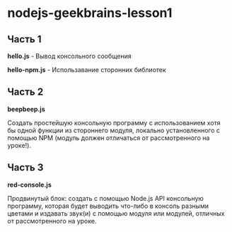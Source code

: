 # nodejs-geekbrains-lesson1

<h2>Часть 1</h2>
<p><b>hello.js</b> - Вывод консольного сообщения</p>
<p><b>hello-npm.js</b> - Использавание сторонних библиотек</p>

<h2>Часть 2</h2>
<b>beepbeep.js</b>
<p>Создать простейшую консольную программу с использованием хотя
бы одной функции из стороннего модуля, локально установленного
с помощью NPM (модуль должен отличаться от рассмотренного на
уроке!).</p>
<h2>Часть 3</h2>
<b>red-console.js</b>
<p>Продвинутый блок: создать с помощью Node.js API консольную
программу, которая будет выводить что-либо в консоль разными
цветами и издавать звук(и) с помощью модуля или модулей,
отличных от рассмотренного на уроке.</p>
